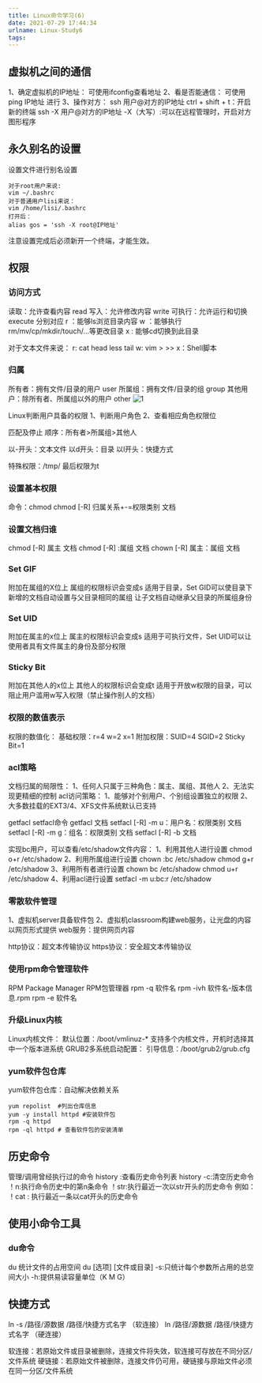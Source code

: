 ```yaml
---
title: Linux命令学习(6)
date: 2021-07-29 17:44:34
urlname: Linux-Study6
tags:
---
```


## 虚拟机之间的通信
1、确定虚拟机的IP地址：
可使用ifconfig查看地址
2、看是否能通信：
可使用ping IP地址 进行
3、操作对方：
ssh 用户@对方的IP地址
ctrl + shift + t：开启新的终端
ssh -X 用户@对方的IP地址
-X（大写）:可以在远程管理时，开启对方图形程序

## 永久别名的设置
设置文件进行别名设置

```shell
对于root用户来说:
vim ~/.bashrc
对于普通用户lisi来说：
vim /home/lisi/.bashrc
打开后：
alias gos = 'ssh -X root@IP地址'
```
注意设置完成后必须新开一个终端，才能生效。


## 权限
### 访问方式
读取：允许查看内容 read
写入：允许修改内容 write
可执行：允许运行和切换 execute
分别对应 
r ：能够ls浏览目录内容
w ：能够执行rm/mv/cp/mkdir/touch/...等更改目录
x : 能够cd切换到此目录

对于文本文件来说：
r: cat head less tail
w: vim > >>
x：Shell脚本


### 归属
所有者：拥有文件/目录的用户 user
所属组：拥有文件/目录的组  group
其他用户：除所有者、所属组以外的用户 other
![1](/Linux命令学习-6/1.png)


Linux判断用户具备的权限
1、判断用户角色
2、查看相应角色权限位

匹配及停止
顺序：所有者>所属组>其他人

以-开头：文本文件
以d开头：目录
以l开头：快捷方式

特殊权限：/tmp/ 最后权限为t

### 设置基本权限
命令：chmod
chmod [-R] 归属关系+-=权限类别 文档

### 设置文档归谁
chmod [-R] 属主 文档
chmod [-R] :属组 文档
chown [-R] 属主：属组 文档

### Set GIF
附加在属组的X位上
属组的权限标识会变成s
适用于目录，Set GID可以使目录下新增的文档自动设置与父目录相同的属组
让子文档自动继承父目录的所属组身份

### Set UID
附加在属主的x位上
属主的权限标识会变成s
适用于可执行文件，Set UID可以让使用者具有文件属主的身份及部分权限

### Sticky Bit
附加在其他人的x位上
其他人的权限标识会变成t
适用于开放w权限的目录，可以阻止用户滥用w写入权限（禁止操作别人的文档）

### 权限的数值表示
权限的数值化：
基础权限：r=4 w=2 x=1
附加权限：SUID=4 SGID=2 Sticky Bit=1




### acl策略
文档归属的局限性：
1、任何人只属于三种角色：属主、属组、其他人
2、无法实现更精细的控制
acl访问策略：
1、能够对个别用户、个别组设置独立的权限
2、大多数挂载的EXT3/4、XFS文件系统默认已支持

getfacl setfacl命令
getfacl 文档
setfacl [-R] -m u：用户名：权限类别 文档
setfacl [-R] -m g：组名：权限类别 文档
setfacl [-R] -b 文档

实现bc用户，可以查看/etc/shadow文件内容：
1、利用其他人进行设置
chmod o+r /etc/shadow
2、利用所属组进行设置
chown :bc /etc/shadow
chmod g+r /etc/shadow
3、利用所有者进行设置
chown bc /etc/shadow
chmod u+r /etc/shadow
4、利用acl进行设置
setfacl -m u:bc:r /etc/shadow


### 零散软件管理
1、虚拟机server具备软件包
2、虚拟机classroom构建web服务，让光盘的内容以网页形式提供
web服务：提供网页内容

http协议：超文本传输协议
https协议：安全超文本传输协议

### 使用rpm命令管理软件
RPM Package Manager RPM包管理器
rpm -q 软件名
rpm -ivh 软件名-版本信息.rpm
rpm -e 软件名


### 升级Linux内核
Linux内核文件：
默认位置：/boot/vmlinuz-*
支持多个内核文件，开机时选择其中一个版本进系统
GRUB2多系统启动配置：
引导信息：/boot/grub2/grub.cfg



### yum软件包仓库
yum软件包仓库：自动解决依赖关系



```shell
yum repolist  #列出仓库信息
yum -y install httpd #安装软件包
rpm -q httpd 
rpm -ql httpd # 查看软件包的安装清单
```

## 历史命令
管理/调用曾经执行过的命令
history :查看历史命令列表
history -c:清空历史命令
！n:执行命令历史中的第n条命令
！str:执行最近一次以str开头的历史命令
例如： 
！cat : 执行最近一条以cat开头的历史命令

## 使用小命令工具
### du命令
du 统计文件的占用空间
du [选项] [文件或目录]
-s:只统计每个参数所占用的总空间大小
-h:提供易读容量单位（K M G）


## 快捷方式
ln -s /路径/源数据   /路径/快捷方式名字 （软连接）
ln  /路径/源数据   /路径/快捷方式名字 （硬连接）

软连接：若原始文件或目录被删除，连接文件将失效，软连接可存放在不同分区/文件系统
硬链接：若原始文件被删除，连接文件仍可用，硬链接与原始文件必须在同一分区/文件系统








